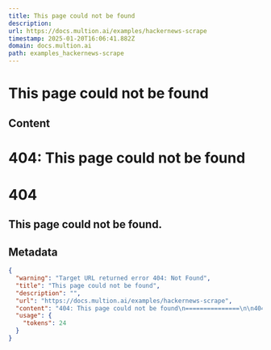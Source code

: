 ```yaml
---
title: This page could not be found
description: 
url: https://docs.multion.ai/examples/hackernews-scrape
timestamp: 2025-01-20T16:06:41.882Z
domain: docs.multion.ai
path: examples_hackernews-scrape
---
```


# This page could not be found



## Content

404: This page could not be found
===============

404
===

This page could not be found.
-----------------------------

## Metadata

```json
{
  "warning": "Target URL returned error 404: Not Found",
  "title": "This page could not be found",
  "description": "",
  "url": "https://docs.multion.ai/examples/hackernews-scrape",
  "content": "404: This page could not be found\n===============\n\n404\n===\n\nThis page could not be found.\n-----------------------------",
  "usage": {
    "tokens": 24
  }
}
```
